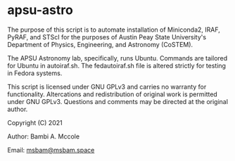 # apsu-astro

The purpose of this script is to automate installation of Miniconda2, IRAF, PyRAF, and STScI for the purposes of Austin Peay State University's Department of Physics, Engineering, and Astronomy (CoSTEM).

The APSU Astronomy lab, specifically, runs Ubuntu. Commands are tailored for Ubuntu in autoiraf.sh.
The fedautoiraf.sh file is altered strictly for testing in Fedora systems.

This script is licensed under GNU GPLv3 and carries no warranty for functionality.
Altercations and redistribution of original work is permitted under GNU GPLv3.
Questions and comments may be directed at the original author.

Copyright (C) 2021

Author: Bambi A. Mccole 

Email: msbam@msbam.space 
